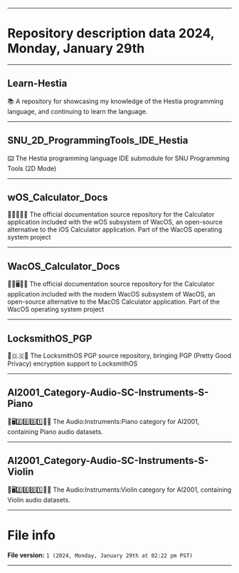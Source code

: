 
***

# Repository description data 2024, Monday, January 29th

---

## Learn-Hestia

📚️ A repository for showcasing my knowledge of the Hestia programming language, and continuing to learn the language.

---

## SNU_2D_ProgrammingTools_IDE_Hestia

⌨️ The Hestia programming language IDE submodule for SNU Programming Tools (2D Mode) 

---

## wOS_Calculator_Docs

🍏️💾️📱️🧮️📖️ The official documentation source repository for the Calculator application included with the wOS subsystem of WacOS, an open-source alternative to the iOS Calculator application. Part of the WacOS operating system project

---

## WacOS_Calculator_Docs

🍏️💾️🖥️🧮️📖️ The official documentation source repository for the Calculator application included with the modern WacOS subsystem of WacOS, an open-source alternative to the MacOS Calculator application. Part of the WacOS operating system project

---

## LocksmithOS_PGP

🔐️🇴.🇸🔑️ The LocksmithOS PGP source repository, bringing PGP (Pretty Good Privacy) encryption support to LocksmithOS

---

## AI2001_Category-Audio-SC-Instruments-S-Piano

🧠️🖥️2️⃣️0️⃣️0️⃣️1️⃣️🎼️🎶️ The Audio:Instruments:Piano category for AI2001, containing Piano audio datasets.

---

## AI2001_Category-Audio-SC-Instruments-S-Violin

🧠️🖥️2️⃣️0️⃣️0️⃣️1️⃣️🎼️🎶️ The Audio:Instruments:Violin category for AI2001, containing Violin audio datasets.

***

# File info

**File version:** `1 (2024, Monday, January 29th at 02:22 pm PST)`

***

